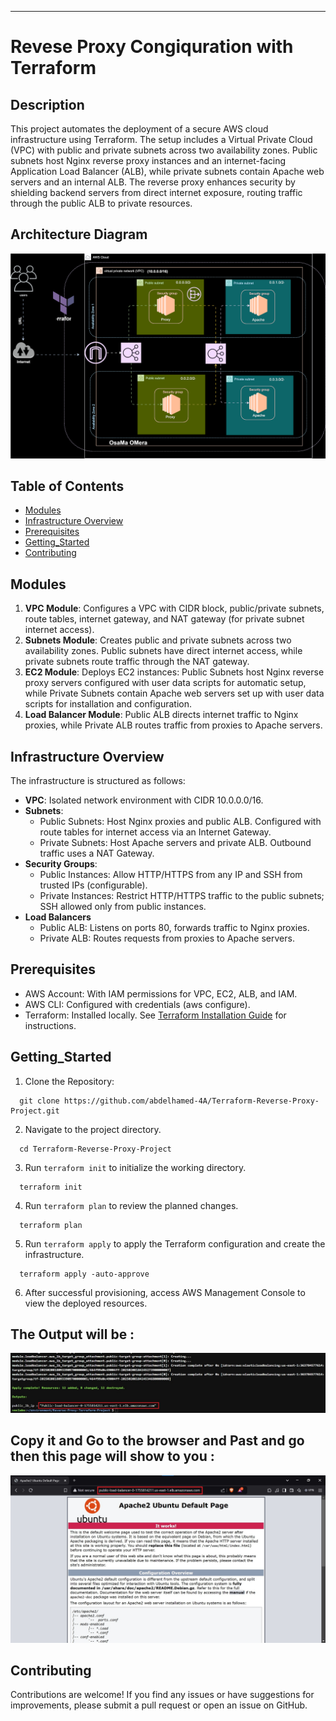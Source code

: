 ---

# Revese Proxy Congiquration with Terraform

## Description
This project automates the deployment of a secure AWS cloud infrastructure using Terraform. The setup includes a Virtual Private Cloud (VPC) with public and private subnets across two availability zones. Public subnets host Nginx reverse proxy instances and an internet-facing Application Load Balancer (ALB), while private subnets contain Apache web servers and an internal ALB. The reverse proxy enhances security by shielding backend servers from direct internet exposure, routing traffic through the public ALB to private resources.
## Architecture Diagram
![](ScreenShots/aws_terraform.drawio.svg)

## Table of Contents
- [Modules](#modules)
- [Infrastructure Overview](#infrastructure-overview)
- [Prerequisites](#prerequisites)
- [Getting_Started](#Getting_Started)
- [Contributing](#contributing)


## Modules
1. **VPC Module**: Configures a VPC with CIDR block, public/private subnets, route tables, internet gateway, and NAT gateway (for private subnet internet access).
2. **Subnets Module**: Creates public and private subnets across two availability zones. Public subnets have direct internet access, while private subnets route traffic through the NAT gateway.
3. **EC2 Module**: Deploys EC2 instances: Public Subnets host Nginx reverse proxy servers configured with user data scripts for automatic setup, while Private Subnets contain Apache web servers set up with user data scripts for installation and configuration.
4. **Load Balancer Module**: Public ALB directs internet traffic to Nginx proxies, while Private ALB routes traffic from proxies to Apache servers.

## Infrastructure Overview
The infrastructure is structured as follows:

- **VPC**: Isolated network environment with CIDR 10.0.0.0/16.
- **Subnets**:
  - Public Subnets: Host Nginx proxies and public ALB. Configured with route tables for internet access via an Internet Gateway.
  - Private Subnets: Host Apache servers and private ALB. Outbound traffic uses a NAT Gateway.
- **Security Groups**:
  - Public Instances: Allow HTTP/HTTPS from any IP and SSH from trusted IPs (configurable).
  - Private Instances: Restrict HTTP/HTTPS traffic to the public subnets; SSH allowed only from public instances.
- **Load Balancers**
  - Public ALB: Listens on ports 80, forwards traffic to Nginx proxies.
  - Private ALB: Routes requests from proxies to Apache servers.

## Prerequisites
- AWS Account: With IAM permissions for VPC, EC2, ALB, and IAM.
- AWS CLI: Configured with credentials (aws configure).
- Terraform: Installed locally. See [Terraform Installation Guide](https://learn.hashicorp.com/tutorials/terraform/install-cli) for instructions.

## Getting_Started
1. Clone the Repository:
  ```
    git clone https://github.com/abdelhamed-4A/Terraform-Reverse-Proxy-Project.git
  ```
2. Navigate to the project directory.
  ```
    cd Terraform-Reverse-Proxy-Project
  ```
3. Run `terraform init` to initialize the working directory.
  ```
    terraform init
  ```
4. Run `terraform plan` to review the planned changes.
  ```
    terraform plan
  ```
5. Run `terraform apply` to apply the Terraform configuration and create the infrastructure.
  ```
    terraform apply -auto-approve
  ```
6. After successful provisioning, access AWS Management Console to view the deployed resources.

## The Output will be :

![](ScreenShots/public_lb_dns.jpg)

## Copy it and Go to the browser and Past and go then this page will show to you : 

![](ScreenShots/apache.jpg)


## Contributing
Contributions are welcome! If you find any issues or have suggestions for improvements, please submit a pull request or open an issue on GitHub.
